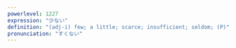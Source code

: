 ```yaml
---
powerlevel: 1227
expression: "少ない"
definition: "(adj-i) few; a little; scarce; insufficient; seldom; (P)"
pronunciation: "すくない"
---
```

